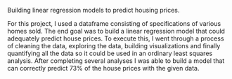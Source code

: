 Building linear regression models to predict housing prices.

For this project, I used a dataframe consisting of specifications of various homes sold. The end goal was to build a linear regression model that could adequately predict house prices. To execute this, I went through a process of cleaning the data, exploring the data, building visualizations and finally quantifying all the data so it could be used in an ordinary least squares analysis. After completing several analyses I was able to build a model that can correctly predict 73% of the house prices with the given data.
